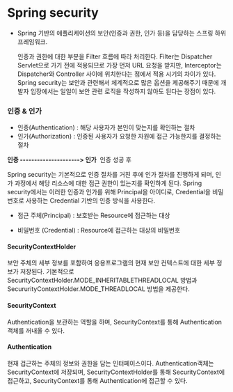 # Spring security

* Spring 기반의 애플리케이션의 보안(인증과 권한, 인가 등)을 담당하는 스프링 하위 프레임워크.

  인증과 권한에 대한 부분을 Filter 흐름에 따라 처리한다. Filter는 Dispatcher Servlet으로 가기 전에 적용되므로 가장 먼저 URL 요청을 받지만, Interceptor는 Dispatcher와 Controller 사이에 위치한다는 점에서 적용 시기의 차이가 있다. Spring security는 보안과 관련해서 체계적으로 많은 옵션을 제공해주기 때문에 개발자 입장에서는 일일이 보안 관련 로직을 작성하지 않아도 된다는 장점이 있다.

### 인증 & 인가

* 인증(Authentication) : 해당 사용자가 본인이 맞는지를 확인하는 절차
* 인가(Authorization) : 인증된 사용자가 요청한 자원에 접근 가능한지를 결정하는 절차

**인증 ---------------------> 인가**
​           인증 성공 후

Spring security는 기본적으로 인증 절차를 거친 후에 인가 절차를 진행하게 되며, 인가 과정에서 해당 리소스에 대한 접근 권한이 있는지를 확인하게 된다. Spring security에서는 이러한 인증과 인가를 위해 Principal을 아이디로, Credential을 비밀번호로 사용하는 Credential 기반의 인증 방식을 사용한다.

* 접근 주체(Principal) : 보호받는 Resource에 접근하는 대상


* 비밀번호 (Credential) : Resource에 접근하는 대상의 비밀번호

#### SecurityContextHolder

보안 주체의 세부 정보를 포함하여 응용프로그램의 현재 보안 컨텍스트에 대한 세부 정보가 저장된다. 기본적으로 SecurityContextHolder.MODE_INHERITABLETHREADLOCAL 방법과SecururityContextHolder.MODE_THREADLOCAL 방법을 제공한다.

#### SecurityContext

Authentication을 보관하는 역할을 하며, SecurityContext를 통해 Authentication 객체를 꺼내올 수 있다.

#### Authentication

현재 겁근하는 주체의 정보와 권한을 담는 인터페이스이다. Authentication객체는 SecurityContext에 저장되며, SecurityContextHolder를 통해 SecurityContext에 접근하고, SecurityContext를 통해 Authentication에 접근할 수 있다.
